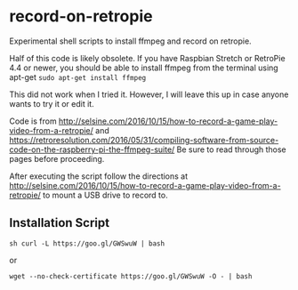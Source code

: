 # record-on-retropie
Experimental shell scripts to install ffmpeg and record on retropie.

Half of this code is likely obsolete. If you have Raspbian Stretch or RetroPie 4.4 or newer, you should be able to install ffmpeg from the terminal using apt-get
``` sudo apt-get install ffmpeg ```
 

This did not work when I tried it. However, I will leave this up in case anyone wants to try it or edit it.

Code is from http://selsine.com/2016/10/15/how-to-record-a-game-play-video-from-a-retropie/
and https://retroresolution.com/2016/05/31/compiling-software-from-source-code-on-the-raspberry-pi-the-ffmpeg-suite/
Be sure to read through those pages before proceeding.

After executing the script follow the directions at http://selsine.com/2016/10/15/how-to-record-a-game-play-video-from-a-retropie/ to mount a USB drive to record to. 


Installation Script
------------
```
sh curl -L https://goo.gl/GWSwuW | bash
```
or
```
wget --no-check-certificate https://goo.gl/GWSwuW -O - | bash
```
